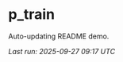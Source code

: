 # p_train

Auto-updating README demo.

<!--START_SECTION:status-->
_Last run: 2025-09-27 09:17 UTC_
<!--END_SECTION:status-->


































































































































































































































































































































































































































































































































































































































































































































































































































































































